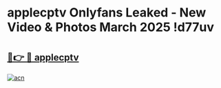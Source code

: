 # applecptv Onlyfans Leaked - New Video & Photos March 2025 !d77uv

# <h2><a href="https://dpkqv0.iuczelnia.edu.pl?title=applecptv&ref=d77uv">🔗👉 🔴 applecptv</a></h2>

[![acn](https://github.com/user-attachments/assets/0f9c940e-d8b0-45ae-aac7-cd30a18b3e1c)](https://dpkqv0.iuczelnia.edu.pl?title=applecptv&ref=d77uv)

